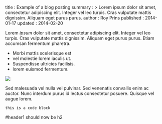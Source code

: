 title       : Example of a blog posting
summary     : >
    Lorem ipsum dolor sit amet, consectetur adipiscing elit. Integer vel leo turpis.
    Cras vulputate mattis dignissim. Aliquam eget purus purus.
author      : Roy Prins
published   : 2014-01-17
updated     : 2014-02-20

Lorem *ipsum* dolor sit amet, consectetur adipiscing elit. Integer 
vel leo turpis. Cras vulputate mattis dignissim. Aliquam eget 
purus purus. Etiam accumsan fermentum pharetra.

+ Morbi mattis scelerisque est
+ vel molestie lorem iaculis ut. 
+ Suspendisse ultricies facilisis.
+ lorem euismod fermentum.

<img src="{{ url_for('static', filename='images/rabbit.jpg') }}">

Sed malesuada vel nulla vel pulvinar. Sed venenatis convallis enim 
ac auctor. Nunc interdum purus id lectus consectetur posuere. 
Quisque vel augue lorem.

```
this is a code block
```

#header1 should now be h2